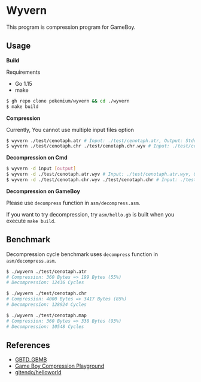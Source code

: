 # Wyvern

This program is compression program for GameBoy.

## Usage

**Build**

Requirements

- Go 1.15
- make

```sh
$ gh repo clone pokemium/wyvern && cd ./wyvern
$ make build
```

**Compression**

Currently, You cannot use multiple input files option 

```sh
$ wyvern ./test/cenotaph.atr # Input: ./test/cenotaph.atr, Output: Stdout
$ wyvern ./test/cenotaph.chr ./test/cenotaph.chr.wyv # Input: ./test/cenotaph.atr, Output: ./test/cenotaph.chr.wyv
```

**Decompression on Cmd**

```sh
$ wyvern -d input [output]  
$ wyvern -d ./test/cenotaph.atr.wyv # Input: ./test/cenotaph.atr.wyv, Output: Stdout
$ wyvern -d ./test/cenotaph.chr.wyv ./test/cenotaph.chr # Input: ./test/cenotaph.chr.wyv, Output: ./test/cenotaph.chr                   
```

**Decompression on GameBoy**

Please use `decompress` function in `asm/decompress.asm`.

If you want to try decompression, try `asm/hello.gb` is built when you execute `make build`.

## Benchmark

Decompression cycle benchmark uses `decompress` function in `asm/decompress.asm`.

```sh
$ ./wyvern ./test/cenotaph.atr
# Compression: 360 Bytes => 199 Bytes (55%)
# Decompression: 12436 Cycles

$ ./wyvern ./test/cenotaph.chr
# Compression: 4000 Bytes => 3417 Bytes (85%)
# Decompression: 128924 Cycles

$ ./wyvern ./test/cenotaph.map
# Compression: 360 Bytes => 338 Bytes (93%)
# Decompression: 10548 Cycles
```

## References

- [GBTD_GBMB](https://github.com/untoxa/GBTD_GBMB)
- [Game Boy Compression Playground](https://gitendo.github.io/gbcp/)
- [gitendo/helloworld](https://github.com/gitendo/helloworld)
